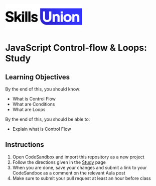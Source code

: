 [<img src="assets/images/su-logo.png" alt="Skills Union Logo" height="80px" />](https://www.skillsunion.com/)
# JavaScript Control-flow & Loops: Study

## Learning Objectives

By the end of this, you should know:

- What is Control Flow
- What are Conditions
- What are Loops

By the end of this, you should be able to:

- Explain what is Control Flow

## Instructions

1. Open CodeSandbox and import this repository as a new project
1. Follow the directions given in the [Study](Study.md) page
1. When you are done, save your changes and submit a link to your CodeSandbox as a comment
   on the relevant Aula post
1. Make sure to submit your pull request at least an hour before class